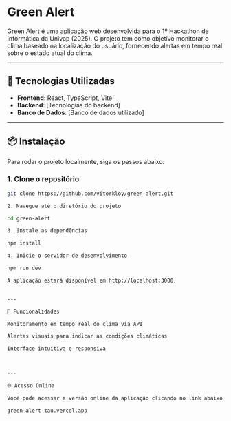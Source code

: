 # Green Alert

Green Alert é uma aplicação web desenvolvida para o 1º Hackathon de Informática da Univap (2025). O projeto tem como objetivo monitorar o clima baseado na localização do usuário, fornecendo alertas em tempo real sobre o estado atual do clima.

---

## 🚀 Tecnologias Utilizadas

- **Frontend**: React, TypeScript, Vite  
- **Backend**: [Tecnologias do backend]  
- **Banco de Dados**: [Banco de dados utilizado]  

---

## 📦 Instalação

Para rodar o projeto localmente, siga os passos abaixo:

### 1. Clone o repositório
```bash
git clone https://github.com/vitorkloy/green-alert.git

2. Navegue até o diretório do projeto

cd green-alert

3. Instale as dependências

npm install

4. Inicie o servidor de desenvolvimento

npm run dev

A aplicação estará disponível em http://localhost:3000.


---

🔧 Funcionalidades

Monitoramento em tempo real do clima via API

Alertas visuais para indicar as condições climáticas

Interface intuitiva e responsiva



---

🌐 Acesso Online

Você pode acessar a versão online da aplicação clicando no link abaixo:

green-alert-tau.vercel.app
